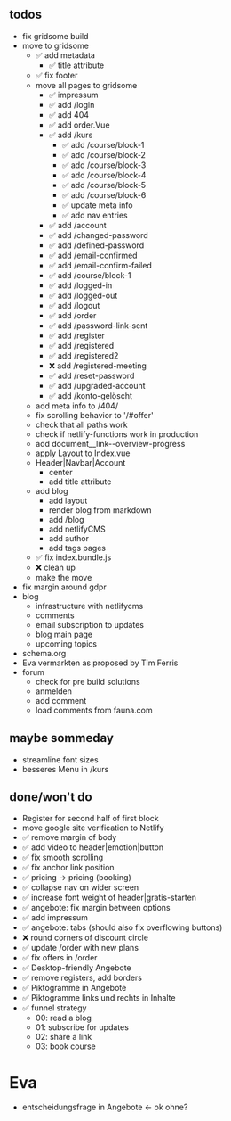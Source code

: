## todos

- fix gridsome build
- move to gridsome
  - ✅ add metadata
    - ✅ title attribute
  - ✅ fix footer
  - move all pages to gridsome
    - ✅ impressum
    - ✅ add /login
    - ✅ add 404
    - ✅ add order.Vue
    - ✅ add /kurs
      - ✅ add /course/block-1
      - ✅ add /course/block-2
      - ✅ add /course/block-3
      - ✅ add /course/block-4
      - ✅ add /course/block-5
      - ✅ add /course/block-6
      - ✅ update meta info
      - ✅ add nav entries
    - ✅ add /account
    - ✅ add /changed-password
    - ✅ add /defined-password
    - ✅ add /email-confirmed
    - ✅ add /email-confirm-failed
    - ✅ add /course/block-1
    - ✅ add /logged-in
    - ✅ add /logged-out
    - ✅ add /logout
    - ✅ add /order
    - ✅ add /password-link-sent
    - ✅ add /register
    - ✅ add /registered
    - ✅ add /registered2
    - ❌ add /registered-meeting
    - ✅ add /reset-password
    - ✅ add /upgraded-account
    - ✅ add /konto-gelöscht
  - add meta info to /404/
  - fix scrolling behavior to '/#offer'
  - check that all paths work
  - check if netlify-functions work in production
  - add document\_\_link--overview-progress
  - apply Layout to Index.vue
  - Header|Navbar|Account
    - center
    - add title attribute
  - add blog
    - add layout
    - render blog from markdown
    - add /blog
    - add netlifyCMS
    - add author
    - add tags pages
  - ✅ fix index.bundle.js
  - ❌ clean up
  - make the move
- fix margin around gdpr
- blog
  - infrastructure with netlifycms
  - comments
  - email subscription to updates
  - blog main page
  - upcoming topics
- schema.org
- Eva vermarkten as proposed by Tim Ferris
- forum
  - check for pre build solutions
  - anmelden
  - add comment
  - load comments from fauna.com

## maybe sommeday

- streamline font sizes
- besseres Menu in /kurs

## done/won't do

- Register for second half of first block
- move google site verification to Netlify
- ✅ remove margin of body
- ✅ add video to header|emotion|button
- ✅ fix smooth scrolling
- ✅ fix anchor link position
- ✅ pricing -> pricing (booking)
- ✅ collapse nav on wider screen
- ✅ increase font weight of header|gratis-starten
- ✅ angebote: fix margin between options
- ✅ add impressum
- ✅ angebote: tabs (should also fix overflowing buttons)
- ❌ round corners of discount circle
- ✅ update /order with new plans
- ✅ fix offers in /order
- ✅ Desktop-friendly Angebote
- ✅ remove registers, add borders
- ✅ Piktogramme in Angebote
- ✅ Piktogramme links und rechts in Inhalte
- ✅ funnel strategy
  - 00: read a blog
  - 01: subscribe for updates
  - 02: share a link
  - 03: book course

# Eva

- entscheidungsfrage in Angebote <- ok ohne?
